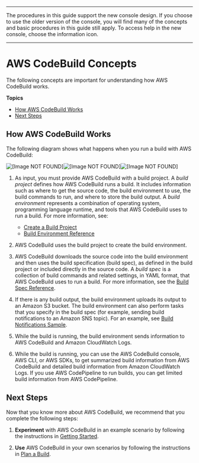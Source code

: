 --------

 The procedures in this guide support the new console design\. If you choose to use the older version of the console, you will find many of the concepts and basic procedures in this guide still apply\. To access help in the new console, choose the information icon\.

--------

# AWS CodeBuild Concepts<a name="concepts"></a>

The following concepts are important for understanding how AWS CodeBuild works\.

**Topics**
+ [How AWS CodeBuild Works](#concepts-how-it-works)
+ [Next Steps](#concepts-next-steps)

## How AWS CodeBuild Works<a name="concepts-how-it-works"></a>

The following diagram shows what happens when you run a build with AWS CodeBuild: 

![\[Image NOT FOUND\]](http://docs.aws.amazon.com/codebuild/latest/userguide/images/arch.png)![\[Image NOT FOUND\]](http://docs.aws.amazon.com/codebuild/latest/userguide/)![\[Image NOT FOUND\]](http://docs.aws.amazon.com/codebuild/latest/userguide/)

1. As input, you must provide AWS CodeBuild with a build project\. A *build project* defines how AWS CodeBuild runs a build\. It includes information such as where to get the source code, the build environment to use, the build commands to run, and where to store the build output\. A *build environment* represents a combination of operating system, programming language runtime, and tools that AWS CodeBuild uses to run a build\. For more information, see:
   + [Create a Build Project](create-project.md)
   + [Build Environment Reference](build-env-ref.md)

1. AWS CodeBuild uses the build project to create the build environment\.

1. AWS CodeBuild downloads the source code into the build environment and then uses the build specification \(build spec\), as defined in the build project or included directly in the source code\. A *build spec* is a collection of build commands and related settings, in YAML format, that AWS CodeBuild uses to run a build\. For more information, see the [Build Spec Reference](build-spec-ref.md)\.

1. If there is any build output, the build environment uploads its output to an Amazon S3 bucket\. The build environment can also perform tasks that you specify in the build spec \(for example, sending build notifications to an Amazon SNS topic\)\. For an example, see [Build Notifications Sample](sample-build-notifications.md)\.

1. While the build is running, the build environment sends information to AWS CodeBuild and Amazon CloudWatch Logs\.

1. While the build is running, you can use the AWS CodeBuild console, AWS CLI, or AWS SDKs, to get summarized build information from AWS CodeBuild and detailed build information from Amazon CloudWatch Logs\. If you use AWS CodePipeline to run builds, you can get limited build information from AWS CodePipeline\.

## Next Steps<a name="concepts-next-steps"></a>

Now that you know more about AWS CodeBuild, we recommend that you complete the following steps:

1. **Experiment** with AWS CodeBuild in an example scenario by following the instructions in [Getting Started](getting-started.md)\.

1. **Use** AWS CodeBuild in your own scenarios by following the instructions in [Plan a Build](planning.md)\.